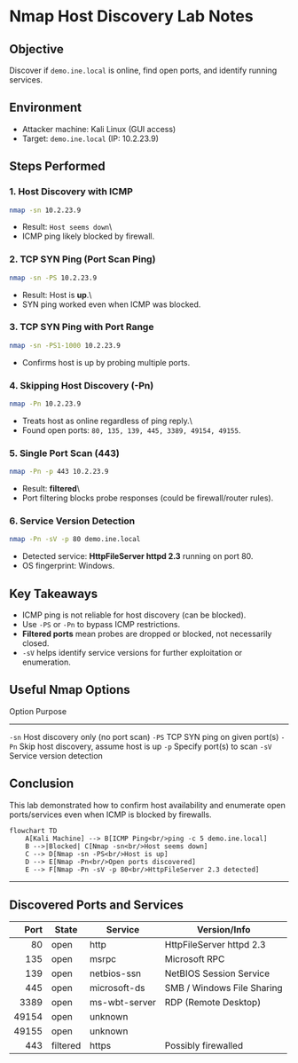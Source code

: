 # Nmap Host Discovery Lab Notes

## Objective

Discover if `demo.ine.local` is online, find open ports, and identify running services.

## Environment

-   Attacker machine: Kali Linux (GUI access)
-   Target: `demo.ine.local` (IP: 10.2.23.9)

## Steps Performed

### 1. Host Discovery with ICMP

``` bash
nmap -sn 10.2.23.9
```

-   Result: `Host seems down`\
-   ICMP ping likely blocked by firewall.

### 2. TCP SYN Ping (Port Scan Ping)

``` bash
nmap -sn -PS 10.2.23.9
```

-   Result: Host is **up**.\
-   SYN ping worked even when ICMP was blocked.

### 3. TCP SYN Ping with Port Range

``` bash
nmap -sn -PS1-1000 10.2.23.9
```

-   Confirms host is up by probing multiple ports.

### 4. Skipping Host Discovery (-Pn)

``` bash
nmap -Pn 10.2.23.9
```

-   Treats host as online regardless of ping reply.\
-   Found open ports: `80, 135, 139, 445, 3389, 49154, 49155`.

### 5. Single Port Scan (443)

``` bash
nmap -Pn -p 443 10.2.23.9
```

-   Result: **filtered**\
-   Port filtering blocks probe responses (could be firewall/router
    rules).

### 6. Service Version Detection

``` bash
nmap -Pn -sV -p 80 demo.ine.local
```

-   Detected service: **HttpFileServer httpd 2.3** running on port 80.
-   OS fingerprint: Windows.

## Key Takeaways

-   ICMP ping is not reliable for host discovery (can be blocked).
-   Use `-PS` or `-Pn` to bypass ICMP restrictions.
-   **Filtered ports** mean probes are dropped or blocked, not
    necessarily closed.
-   `-sV` helps identify service versions for further exploitation or
    enumeration.

## Useful Nmap Options

  Option   Purpose
  -------- ----------------------------------------
  `-sn`    Host discovery only (no port scan)
  `-PS`    TCP SYN ping on given port(s)
  `-Pn`    Skip host discovery, assume host is up
  `-p`     Specify port(s) to scan
  `-sV`    Service version detection

## Conclusion

This lab demonstrated how to confirm host availability and enumerate
open ports/services even when ICMP is blocked by firewalls.

```mermaid
flowchart TD
    A[Kali Machine] --> B[ICMP Ping<br/>ping -c 5 demo.ine.local]
    B -->|Blocked| C[Nmap -sn<br/>Host seems down]
    C --> D[Nmap -sn -PS<br/>Host is up]
    D --> E[Nmap -Pn<br/>Open ports discovered]
    E --> F[Nmap -Pn -sV -p 80<br/>HttpFileServer 2.3 detected]
```
---
## Discovered Ports and Services

| Port | State    | Service        | Version/Info                |
|-----:|---------|---------------|----------------------------|
| 80   | open    | http          | HttpFileServer httpd 2.3    |
| 135  | open    | msrpc         | Microsoft RPC               |
| 139  | open    | netbios-ssn   | NetBIOS Session Service     |
| 445  | open    | microsoft-ds  | SMB / Windows File Sharing  |
| 3389 | open    | ms-wbt-server | RDP (Remote Desktop)        |
| 49154| open    | unknown       |                            |
| 49155| open    | unknown       |                            |
| 443  | filtered| https         | Possibly firewalled         |
